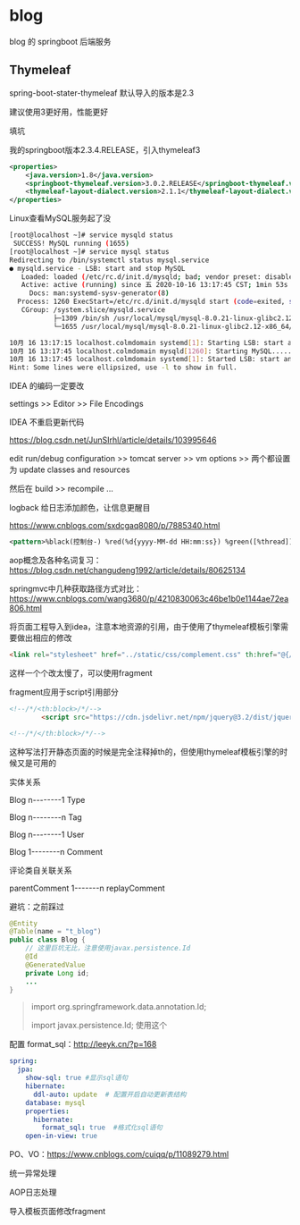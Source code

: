 # blog
blog 的 springboot 后端服务

## Thymeleaf
spring-boot-stater-thymeleaf 默认导入的版本是2.3

建议使用3更好用，性能更好



填坑

我的springboot版本2.3.4.RELEASE，引入thymeleaf3

```xml
<properties>
    <java.version>1.8</java.version>
    <springboot-thymeleaf.version>3.0.2.RELEASE</springboot-thymeleaf.version>
    <thymeleaf-layout-dialect.version>2.1.1</thymeleaf-layout-dialect.version>
</properties>
```



Linux查看MySQL服务起了没

```bash
[root@localhost ~]# service mysqld status
 SUCCESS! MySQL running (1655)
[root@localhost ~]# service mysql status
Redirecting to /bin/systemctl status mysql.service
● mysqld.service - LSB: start and stop MySQL
   Loaded: loaded (/etc/rc.d/init.d/mysqld; bad; vendor preset: disabled)
   Active: active (running) since 五 2020-10-16 13:17:45 CST; 1min 53s ago
     Docs: man:systemd-sysv-generator(8)
  Process: 1260 ExecStart=/etc/rc.d/init.d/mysqld start (code=exited, status=0/SUCCESS)
   CGroup: /system.slice/mysqld.service
           ├─1309 /bin/sh /usr/local/mysql/mysql-8.0.21-linux-glibc2.12-x86_64/bin/m...
           └─1655 /usr/local/mysql/mysql-8.0.21-linux-glibc2.12-x86_64/bin/mysqld --...

10月 16 13:17:15 localhost.colmdomain systemd[1]: Starting LSB: start and stop MyS....
10月 16 13:17:45 localhost.colmdomain mysqld[1260]: Starting MySQL...................!
10月 16 13:17:45 localhost.colmdomain systemd[1]: Started LSB: start and stop MySQL.
Hint: Some lines were ellipsized, use -l to show in full.
```



IDEA 的编码一定要改

settings >> Editor >> File Encodings



IDEA 不重启更新代码

https://blog.csdn.net/JunSIrhl/article/details/103995646



edit run/debug configuration >> tomcat server >> vm options >> 两个都设置为 update classes and resources

然后在 build >> recompile ...



logback 给日志添加颜色，让信息更醒目

https://www.cnblogs.com/sxdcgaq8080/p/7885340.html

```xml
<pattern>%black(控制台-) %red(%d{yyyy-MM-dd HH:mm:ss}) %green([%thread]) %highlight(%-5level) %boldMagenta(%logger{10}) - %cyan(%msg%n)</pattern>
```



aop概念及各种名词复习：https://blog.csdn.net/changudeng1992/article/details/80625134

springmvc中几种获取路径方式对比：https://www.cnblogs.com/wang3680/p/4210830063c46be1b0e1144ae72ea806.html



将页面工程导入到idea，注意本地资源的引用，由于使用了thymeleaf模板引擎需要做出相应的修改

```html
<link rel="stylesheet" href="../static/css/complement.css" th:href="@{/css/complement.css}">
```

这样一个个改太慢了，可以使用fragment



fragment应用于script引用部分

```html
<!--/*/<th:block>/*/-->
	    <script src="https://cdn.jsdelivr.net/npm/jquery@3.2/dist/jquery.min.js"></script>

<!--/*/</th:block>/*/-->
```

这种写法打开静态页面的时候是完全注释掉th的，但使用thymeleaf模板引擎的时候又是可用的



实体关系

Blog n--------1 Type

Blog n--------n Tag

Blog n--------1 User

Blog 1--------n Comment



评论类自关联关系

parentComment 1-------n replayComment



避坑：之前踩过

```java
@Entity
@Table(name = "t_blog")
public class Blog {
    // 这里巨坑无比，注意使用javax.persistence.Id
    @Id
    @GeneratedValue
    private Long id;
    ...
}
```

> import org.springframework.data.annotation.Id;
>
> import javax.persistence.Id; 使用这个



配置 format_sql：http://leeyk.cn/?p=168

```yml
spring:
  jpa:
    show-sql: true #显示sql语句
    hibernate:
      ddl-auto: update  # 配置开启自动更新表结构
    database: mysql
    properties:
      hibernate:
        format_sql: true  #格式化sql语句
    open-in-view: true
```



PO、VO：https://www.cnblogs.com/cuiqq/p/11089279.html



统一异常处理

AOP日志处理

导入模板页面修改fragment